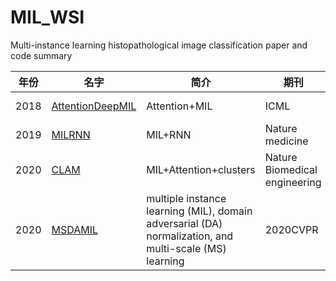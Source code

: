 # MIL_WSI
Multi-instance learning histopathological image classification paper and code summary



| 年份 | 名字 | 简介                                                         | 期刊                 | 源代码地址 | 引用|
| ------ | ---- | ----------------------------------------------------- | -------------------- | ---------------------------------------------|------------------------ |
| 2018 | [AttentionDeepMIL](papers) | Attention+MIL |ICML |[AttentionDeepMIL](https://github.com/AMLab-Amsterdam/AttentionDeepMIL)|[![citation](https://img.shields.io/badge/dynamic/json?label=citation&query=citationCount&url=https%3A%2F%2Fapi.semanticscholar.org%2Fgraph%2Fv1%2Fpaper%2F1322945df9d10e44fa5d7b8396d80d8a3ba896d9%3Ffields%3DcitationCount)](https://www.semanticscholar.org/paper/Attention-based-Deep-Multiple-Instance-Learning-Ilse-Tomczak/1322945df9d10e44fa5d7b8396d80d8a3ba896d9) |
| 2019 | [MILRNN](papers) | MIL+RNN |Nature medicine |[MIL-nature-medicine-2019](https://github.com/MSKCC-Computational-Pathology/MIL-nature-medicine-2019)|[![citation](https://img.shields.io/badge/dynamic/json?label=citation&query=citationCount&url=https%3A%2F%2Fapi.semanticscholar.org%2Fgraph%2Fv1%2Fpaper%2Faddae423490bbe82da4fb2fc265237178686b4e8%3Ffields%3DcitationCount)](https://www.semanticscholar.org/paper/Clinical-grade-computational-pathology-using-weakly-Campanella-Hanna/addae423490bbe82da4fb2fc265237178686b4e8) |
| 2020 | [CLAM](papers) | MIL+Attention+clusters|Nature Biomedical engineering |[CLAM](https://github.com/mahmoodlab/CLAM)|[![citation](https://img.shields.io/badge/dynamic/json?label=citation&query=citationCount&url=https%3A%2F%2Fapi.semanticscholar.org%2Fgraph%2Fv1%2Fpaper%2F3e358c3033908a9506e7f1e3cf29283e359f43d6%3Ffields%3DcitationCount)](https://www.semanticscholar.org/paper/Data-Efficient-and-Weakly-Supervised-Computational-Lu-Williamson/3e358c3033908a9506e7f1e3cf29283e359f43d6) |
| 2020 | [MSDAMIL](papers) | multiple instance learning (MIL), domain adversarial (DA) normalization, and multi-scale (MS) learning|2020CVPR |[MS-DA-MIL](https://github.com/takeuchi-lab/MS-DA-MIL-CNN/tree/master/MS-DA-MIL)|[![citation](https://img.shields.io/badge/dynamic/json?label=citation&query=citationCount&url=https%3A%2F%2Fapi.semanticscholar.org%2Fgraph%2Fv1%2Fpaper%2Fe334e781e58ec06834a93e924c57ed5c8a64c897%3Ffields%3DcitationCount)](https://www.semanticscholar.org/paper/Multi-scale-Domain-adversarial-Multiple-instance-Hashimoto-Fukushima/e334e781e58ec06834a93e924c57ed5c8a64c897) |
